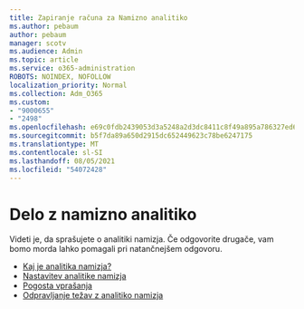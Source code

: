 ```yaml
---
title: Zapiranje računa za Namizno analitiko
ms.author: pebaum
author: pebaum
manager: scotv
ms.audience: Admin
ms.topic: article
ms.service: o365-administration
ROBOTS: NOINDEX, NOFOLLOW
localization_priority: Normal
ms.collection: Adm_O365
ms.custom:
- "9000655"
- "2498"
ms.openlocfilehash: e69c0fdb2439053d3a5248a2d3dc8411c8f49a895a786327ed6e1775448751f6
ms.sourcegitcommit: b5f7da89a650d2915dc652449623c78be6247175
ms.translationtype: MT
ms.contentlocale: sl-SI
ms.lasthandoff: 08/05/2021
ms.locfileid: "54072428"
---
```

# <a name="working-with-desktop-analytics"></a>Delo z namizno analitiko

Videti je, da sprašujete o analitiki namizja. Če odgovorite drugače, vam bomo morda lahko pomagali pri natančnejšem odgovoru.

- [Kaj je analitika namizja?](https://docs.microsoft.com/configmgr/desktop-analytics/overview)
- [Nastavitev analitike namizja](https://docs.microsoft.com/configmgr/desktop-analytics/set-up)
- [Pogosta vprašanja](https://docs.microsoft.com/configmgr/desktop-analytics/faq)
- [Odpravljanje težav z analitiko namizja](https://docs.microsoft.com/configmgr/desktop-analytics/troubleshooting)